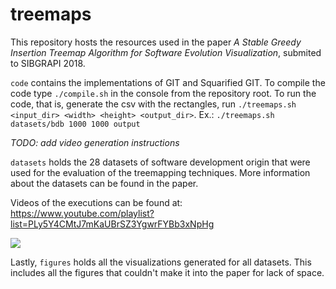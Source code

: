 # treemaps

This repository hosts the resources used in the paper *A Stable Greedy Insertion Treemap Algorithm for
Software Evolution Visualization*, submited to SIBGRAPI 2018.

`code` contains the implementations of GIT and Squarified GIT. To compile the code type `./compile.sh` in the
console from the repository root. To run the code, that is, generate the csv with the rectangles, 
run `./treemaps.sh <input_dir> <width> <height> <output_dir>`. Ex.: `./treemaps.sh datasets/bdb 1000 1000 output`

_TODO: add video generation instructions_

`datasets` holds the 28 datasets of software development origin that were used for the evaluation of the treemapping techniques. More information about the datasets
can be found in the paper.

Videos of the executions can be found at: https://www.youtube.com/playlist?list=PLy5Y4CMtJ7mKaUBrSZ3YgwrFYBb3xNpHg

![](https://j.gifs.com/l5yoWM.gif)

Lastly, `figures` holds all the visualizations generated for all datasets. This includes
all the figures that couldn't make it into the paper for lack of space.
